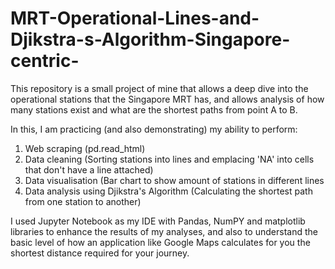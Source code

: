 # MRT-Operational-Lines-and-Djikstra-s-Algorithm-Singapore-centric-
This repository is a small project of mine that allows a deep dive into the operational stations that the Singapore MRT has, and allows analysis of how many stations exist and what are the shortest paths from point A to B.

In this, I am practicing (and also demonstrating) my ability to perform:

1) Web scraping (pd.read_html)
2) Data cleaning (Sorting stations into lines and emplacing 'NA' into cells that don't have a line attached)
3) Data visualisation (Bar chart to show amount of stations in different lines
4) Data analysis using Djikstra's Algorithm (Calculating the shortest path from one station to another)

I used Jupyter Notebook as my IDE with Pandas, NumPY and matplotlib libraries to enhance the results of my analyses, and also to understand the basic level of how an application like Google Maps calculates for you the shortest distance required for your journey.
